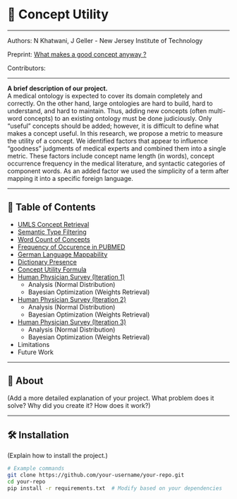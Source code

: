 # 📌 Concept Utility
---
Authors: N Khatwani, J Geller  - New Jersey Institute of Technology

Preprint: [What makes a good concept anyway ?](https://arxiv.org/abs/2409.06150)

Contributors: 

---
**A brief description of our project.**  
A medical ontology is expected to cover its domain completely and correctly. On the other hand, large ontologies are hard to build, hard to understand, and hard to maintain. Thus, adding new concepts (often multi-word concepts) to an existing ontology must be done judiciously. Only “useful” concepts should be added; however, it is difficult to define what makes a concept useful. In this research, we propose a metric to measure the utility of a concept. We identified factors that appear to influence “goodness” judgments of medical experts and combined them into a single metric. These factors include concept name length (in words), concept occurrence frequency in the medical literature, and syntactic categories of component words. As an added factor we used the simplicity of a term after mapping it into a specific foreign language.

---

## 🚀 Table of Contents

- [UMLS Concept Retrieval](#about)
- [Semantic Type Filtering](#installation)
- [Word Count of Concepts](#usage)
- [Frequency of Occurence in PUBMED](#features)
- [German Language Mappability](#contributing)
- [Dictionary Presence](#license)
- [Concept Utility Formula](#acknowledgments)
- [Human Physician Survey (Iteration 1)](#)
  - Analysis (Normal Distribution)
  - Bayesian Optimization (Weights Retrieval)
- [Human Physician Survey (Iteration 2)](#)
  - Analysis (Normal Distribution)
  - Bayesian Optimization (Weights Retrieval)
- [Human Physician Survey (Iteration 3)](#)
  - Analysis (Normal Distribution)
  - Bayesian Optimization (Weights Retrieval)
- Limitations
- Future Work

---

## 📖 About

(Add a more detailed explanation of your project. What problem does it solve? Why did you create it? How does it work?)

---

## 🛠 Installation

(Explain how to install the project.)

```sh
# Example commands
git clone https://github.com/your-username/your-repo.git
cd your-repo
pip install -r requirements.txt  # Modify based on your dependencies
```


